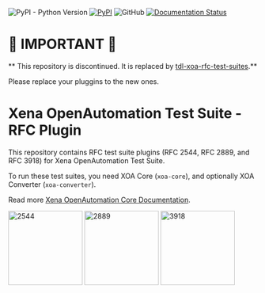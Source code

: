 ![PyPI - Python Version](https://img.shields.io/pypi/pyversions/xoa-core) [![PyPI](https://img.shields.io/pypi/v/xoa-core)](https://pypi.python.org/pypi/xoa-core) ![GitHub](https://img.shields.io/github/license/xenanetworks/open-automation-core) [![Documentation Status](https://readthedocs.com/projects/xena-networks-open-automation-core/badge/?version=latest)](https://docs.xenanetworks.com/projects/xoa-core/en/latest/?badge=latest)

# 🔴 **IMPORTANT** 🔴

** This repository is discontinued. It is replaced by [tdl-xoa-rfc-test-suites](https://github.com/xenanetworks/tdl-xoa-rfc-test-suites).**

Please replace your pluggins to the new ones.

# Xena OpenAutomation Test Suite - RFC Plugin

This repository contains RFC test suite plugins (RFC 2544, RFC 2889, and RFC 3918) for Xena OpenAutomation Test Suite.

To run these test suites, you need XOA Core (```xoa-core```), and optionally XOA Converter (```xoa-converter```).

Read more [Xena OpenAutomation Core Documentation](https://docs.xenanetworks.com/projects/xoa-core).

<img src="static/OPENAUTOMATION-2554.png" alt="2544" width="150"/> <img src="static/OPENAUTOMATION-2889.png" alt="2889" width="150"/> <img src="static/OPENAUTOMATION-3918.png" alt="3918" width="150"/>